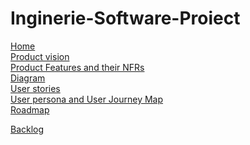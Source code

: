 # Inginerie-Software-Proiect

[Home](https://github.com/inginerie-software-2023-2024/proiect-inginerie-software-fit-smth/wiki) <br >
[Product vision](https://github.com/inginerie-software-2023-2024/proiect-inginerie-software-fit-smth/wiki/Problem-statement-product-vision) <br >
[Product Features and their NFRs](https://github.com/inginerie-software-2023-2024/proiect-inginerie-software-fit-smth/wiki/Product-Features-and-their-NFRs) <br >
[Diagram](https://github.com/inginerie-software-2023-2024/proiect-inginerie-software-fit-smth/wiki/Diagram) <br >
[User stories](https://github.com/inginerie-software-2023-2024/proiect-inginerie-software-fit-smth/wiki/User-stories) <br >
[User persona and User Journey Map](https://github.com/inginerie-software-2023-2024/proiect-inginerie-software-fit-smth/wiki/User-persona-and-User-Journey-Map) <br >
[Roadmap](https://github.com/inginerie-software-2023-2024/proiect-inginerie-software-fit-smth/wiki/Roadmap) <br >

[Backlog]() <br >
